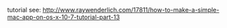 tutorial see: http://www.raywenderlich.com/17811/how-to-make-a-simple-mac-app-on-os-x-10-7-tutorial-part-13
